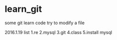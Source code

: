 # learn_git
some git learn code 
try to modify a file

2016.1.19
list
1.re
2.mysql
3.git
4.class
5.install mysql
